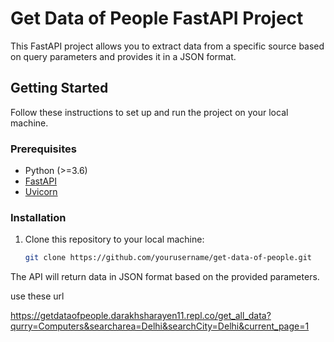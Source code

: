 # Get Data of People FastAPI Project

This FastAPI project allows you to extract data from a specific source based on query parameters and provides it in a JSON format. 

## Getting Started

Follow these instructions to set up and run the project on your local machine.

### Prerequisites

- Python (>=3.6)
- [FastAPI](https://fastapi.tiangolo.com/)
- [Uvicorn](https://www.uvicorn.org/)

### Installation

1. Clone this repository to your local machine:

   ```bash
   git clone https://github.com/yourusername/get-data-of-people.git

   ```
The API will return data in JSON format based on the provided parameters.  

use these url  

https://getdataofpeople.darakhsharayen11.repl.co/get_all_data?qurry=Computers&searcharea=Delhi&searchCity=Delhi&current_page=1
